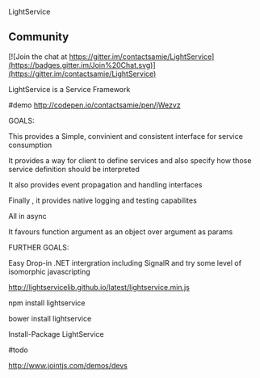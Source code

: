 LightService

## Community

[![Join the chat at https://gitter.im/contactsamie/LightService](https://badges.gitter.im/Join%20Chat.svg)](https://gitter.im/contactsamie/LightService)


LightService is a Service Framework 

#demo
http://codepen.io/contactsamie/pen/jWezvz


GOALS: 

This provides a Simple, convinient and consistent interface for service consumption

It provides a way for client to define services and also specify how those service definition should be interpreted

It also provides event propagation and handling interfaces

Finally , it provides native logging and testing capabilites

All in async

It favours function argument as an object over argument as params

FURTHER GOALS:

Easy Drop-in .NET intergration including SignalR 
and try some level of isomorphic javascripting


http://lightservicelib.github.io/latest/lightservice.min.js

npm install lightservice

bower install lightservice

Install-Package LightService

#todo

http://www.jointjs.com/demos/devs


